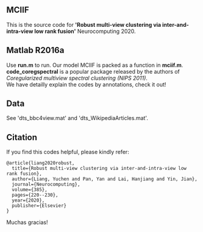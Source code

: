 
## MCIIF
This is the source code for **'Robust multi-view clustering via inter-and-intra-view low rank fusion'** Neurocomputing 2020.

## Matlab R2016a
Use **run.m** to run. Our model MCIIF is packed as a function in **mciif.m**. <br>
**code_coregspectral** is a popular package released by the authors of *Coregularized multiview spectral clustering (NIPS 2011)*. <br>
We have detailly explain the codes by annotations, check it out!

## Data
See 'dts_bbc4view.mat' and 'dts_WikipediaArticles.mat'.

## Citation
If you find this codes helpful, please kindly refer:
```
@article{liang2020robust,
  title={Robust multi-view clustering via inter-and-intra-view low rank fusion},
  author={Liang, Yuchen and Pan, Yan and Lai, Hanjiang and Yin, Jian},
  journal={Neurocomputing},
  volume={385},
  pages={220--230},
  year={2020},
  publisher={Elsevier}
}
```
Muchas gracias!
